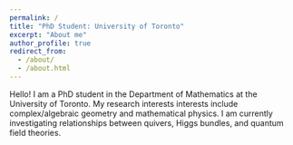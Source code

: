 ```yaml
---
permalink: /
title: "PhD Student: University of Toronto"
excerpt: "About me"
author_profile: true
redirect_from: 
  - /about/
  - /about.html
---
```

Hello! I am a PhD student in the Department of Mathematics at the University of Toronto. My research interests interests include complex/algebraic geometry and mathematical physics. I am currently investigating relationships between quivers, Higgs bundles, and quantum field theories.


